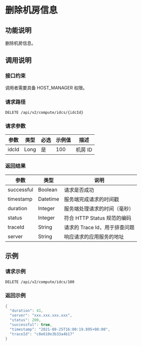 删除机房信息
===========================



功能说明
-------------------------

删除机房信息。

调用说明
-------------------------

### 接口约束

调用者需要具备 HOST_MANAGER 权限。

### 请求路径

`DELETE /api/v2/compute/idcs/{idcId}`

### 请求参数



|  参数   |  类型  | 必选 | 示例值 |  描述   |
|-------|------|----|-----|-------|
| idcId | Long | 是  | 100 | 机房 ID |



### 返回结果



|     参数     |    类型    |          说明          |
|------------|----------|----------------------|
| successful | Boolean  | 请求是否成功               |
| timestamp  | Datetime | 服务端完成请求的时间戳          |
| duration   | Integer  | 服务端处理请求的时间（毫秒）       |
| status     | Integer  | 符合 HTTP Status 规范的编码 |
| traceId    | String   | 请求的 Trace Id，用于排查问题  |
| server     | String   | 响应请求的应用服务的地址         |



示例
-----------------------

### 请求示例

`DELETE /api/v2/compute/idcs/100`

### 返回示例

```java
{
  "duration": 41,
  "server": "xxx.xxx.xxx.xxx",
  "status": 200,
  "successful": true,
  "timestamp": "2021-08-25T16:00:19.895+08:00",
  "traceId": "c8e610e3b33a4b17"
}
```
